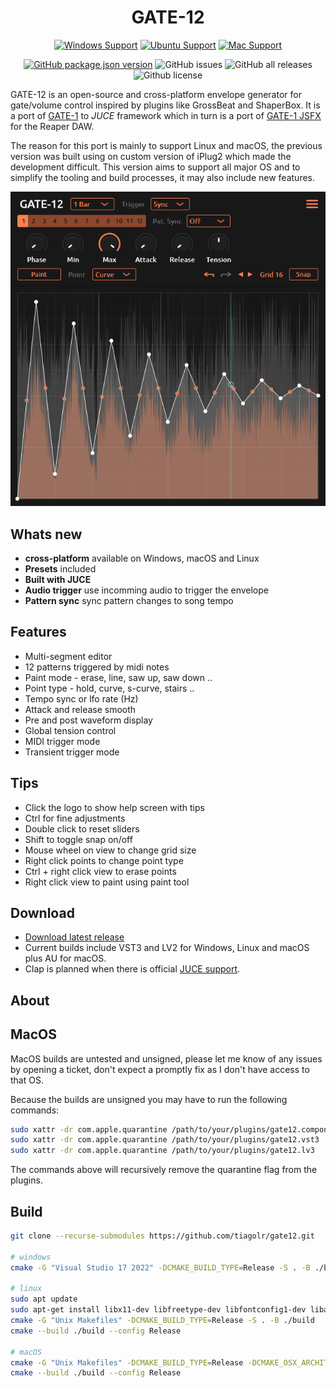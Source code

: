 <h1 align="center">
  <!-- <img src="doc/logo.png" width="200" style="padding: 5px;" /> -->
  GATE-12
  <br>
</h1>
<div align="center">

[![Windows Support](https://img.shields.io/badge/Windows-0078D6?style=for-the-badge&logo=windows&logoColor=white)](https://github.com/tiagolr/gate12/releases)
[![Ubuntu Support](https://img.shields.io/badge/Linux-E95420?style=for-the-badge&logo=linux&logoColor=white)](https://github.com/tiagolr/gate12/releases)
[![Mac Support](https://img.shields.io/badge/MACOS-adb8c5?style=for-the-badge&logo=macos&logoColor=white)](https://github.com/tiagolr/gate12/releases)

</div>
<div align="center">

[![GitHub package.json version](https://img.shields.io/github/v/release/tiagolr/gate12?color=%40&label=latest)](https://github.com/tiagolr/gate12/releases/latest)
![GitHub issues](https://img.shields.io/github/issues-raw/tiagolr/gate12)
![GitHub all releases](https://img.shields.io/github/downloads/tiagolr/gate12/total)
![Github license](https://img.shields.io/github/license/tiagolr/gate12)

</div>

GATE-12 is an open-source and cross-platform envelope generator for gate/volume control inspired by plugins like GrossBeat and ShaperBox. It is a port of [GATE-1](https://github.com/tiagolr/gate1) to _JUCE_ framework which in turn is a port of [GATE-1 JSFX](https://github.com/tiagolr/tilr_jsfx?tab=readme-ov-file#gate-1) for the Reaper DAW.

The reason for this port is mainly to support Linux and macOS, the previous version was built using on custom version of iPlug2 which made the development difficult. This version aims to support all major OS and to simplify the tooling and build processes, it may also include new features.

<div align="center">

![Screenshot](./doc/gate12.png)

</div>

## Whats new

  * **cross-platform** available on Windows, macOS and Linux
  * **Presets** included
  * **Built with JUCE**
  * **Audio trigger** use incomming audio to trigger the envelope
  * **Pattern sync** sync pattern changes to song tempo

## Features

  * Multi-segment editor
  * 12 patterns triggered by midi notes
  * Paint mode - erase, line, saw up, saw down ..
  * Point type - hold, curve, s-curve, stairs ..
  * Tempo sync or lfo rate (Hz)
  * Attack and release smooth
  * Pre and post waveform display
  * Global tension control
  * MIDI trigger mode
  * Transient trigger mode

## Tips

  * Click the logo to show help screen with tips
  * Ctrl for fine adjustments
  * Double click to reset sliders
  * Shift to toggle snap on/off
  * Mouse wheel on view to change grid size
  * Right click points to change point type
  * Ctrl + right click view to erase points
  * Right click view to paint using paint tool

## Download

* [Download latest release](https://github.com/tiagolr/gate12/releases)
* Current builds include VST3 and LV2 for Windows, Linux and macOS plus AU for macOS.
* Clap is planned when there is official [JUCE support](https://juce.com/blog/juce-roadmap-update-q3-2024/).

## About



## MacOS

MacOS builds are untested and unsigned, please let me know of any issues by opening a ticket, don't expect a promptly fix as I don't have access to that OS.

Because the builds are unsigned you may have to run the following commands:

```bash
sudo xattr -dr com.apple.quarantine /path/to/your/plugins/gate12.component
sudo xattr -dr com.apple.quarantine /path/to/your/plugins/gate12.vst3
sudo xattr -dr com.apple.quarantine /path/to/your/plugins/gate12.lv3
```

The commands above will recursively remove the quarantine flag from the plugins.

## Build

```bash
git clone --recurse-submodules https://github.com/tiagolr/gate12.git

# windows
cmake -G "Visual Studio 17 2022" -DCMAKE_BUILD_TYPE=Release -S . -B ./build

# linux
sudo apt update
sudo apt-get install libx11-dev libfreetype-dev libfontconfig1-dev libasound2-dev libxrandr-dev libxinerama-dev libxcursor-dev
cmake -G "Unix Makefiles" -DCMAKE_BUILD_TYPE=Release -S . -B ./build
cmake --build ./build --config Release

# macOS
cmake -G "Unix Makefiles" -DCMAKE_BUILD_TYPE=Release -DCMAKE_OSX_ARCHITECTURES="x86_64;arm64" -S . -B ./build
cmake --build ./build --config Release
```
